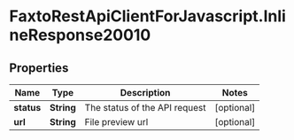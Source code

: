# FaxtoRestApiClientForJavascript.InlineResponse20010

## Properties
Name | Type | Description | Notes
------------ | ------------- | ------------- | -------------
**status** | **String** | The status of the API request | [optional] 
**url** | **String** | File preview url | [optional] 


